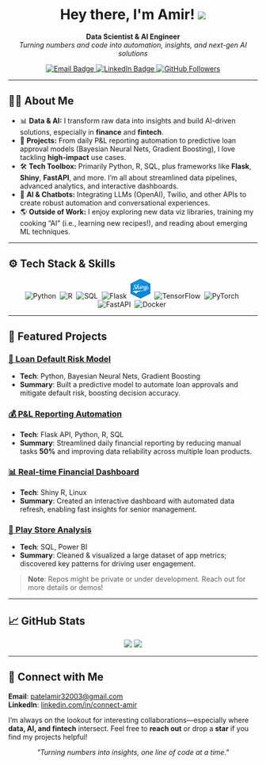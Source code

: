 <!--
<p align="center">
  <img src="https://media.giphy.com/media/fvx95jkua5th3YeThr/giphy.gif" alt="AI Banner" width="100%" />
</p>
-->

<h1 align="center">Hey there, I'm Amir! <img src="https://media.giphy.com/media/hvRJCLFzcasrR4ia7z/giphy.gif" width="30px"></h1>

<p align="center">
  <strong>Data Scientist & AI Engineer</strong><br>
  <i>Turning numbers and code into automation, insights, and next-gen AI solutions</i>
</p>

<div align="center">
  <a href="mailto:patelamir32003@gmail.com">
    <img src="https://img.shields.io/badge/-patelamir32003%40gmail.com-red?style=flat&logo=gmail&logoColor=white" alt="Email Badge"/>
  </a>
  <a href="https://www.linkedin.com/in/connect-amir" target="_blank">
    <img src="https://img.shields.io/badge/LinkedIn-Connect--Amir-blue?style=flat&logo=linkedin&logoColor=white" alt="LinkedIn Badge"/>
  </a>
  <a href="https://github.com/amirpatel32003?tab=followers">
    <img src="https://img.shields.io/github/followers/amirpatel32003?label=GitHub%20Followers&style=flat" alt="GitHub Followers" />
  </a>
</div>


---

## 👨‍💻 About Me

- 📊 **Data & AI:** I transform raw data into insights and build AI-driven solutions, especially in **finance** and **fintech**.
- 🚀 **Projects:** From daily P&L reporting automation to predictive loan approval models (Bayesian Neural Nets, Gradient Boosting), I love tackling **high-impact** use cases.
- 🛠 **Tech Toolbox:** Primarily Python, R, SQL, plus frameworks like **Flask**, **Shiny**, **FastAPI**, and more. I’m all about streamlined data pipelines, advanced analytics, and interactive dashboards.
- 🤖 **AI & Chatbots:** Integrating LLMs (OpenAI), Twilio, and other APIs to create robust automation and conversational experiences.
- 🌎 **Outside of Work:** I enjoy exploring new data viz libraries, training my cooking “AI” (i.e., learning new recipes!), and reading about emerging ML techniques.

---

## ⚙️ Tech Stack & Skills

<p align="center">
  <!-- Languages -->
  <img src="https://cdn.jsdelivr.net/gh/devicons/devicon/icons/python/python-original.svg" alt="Python" width="40" height="40"/>&nbsp;
  <img src="https://cdn.jsdelivr.net/gh/devicons/devicon/icons/r/r-original.svg" alt="R" width="40" height="40"/>&nbsp;
  <img src="https://cdn.jsdelivr.net/gh/devicons/devicon/icons/mysql/mysql-original.svg" alt="SQL" width="40" height="40"/>&nbsp;
  <img src="https://cdn.jsdelivr.net/gh/devicons/devicon/icons/flask/flask-original.svg" alt="Flask" width="40" height="40"/>&nbsp;
  <img src="https://raw.githubusercontent.com/rstudio/hex-stickers/master/PNG/shiny.png" alt="Shiny" width="40" height="40"/>&nbsp;
  <img src="https://cdn.jsdelivr.net/gh/devicons/devicon/icons/tensorflow/tensorflow-original.svg" alt="TensorFlow" width="40" height="40"/>&nbsp;
  <img src="https://cdn.jsdelivr.net/gh/devicons/devicon/icons/pytorch/pytorch-original.svg" alt="PyTorch" width="40" height="40"/>&nbsp;
  <img src="https://cdn.jsdelivr.net/gh/devicons/devicon/icons/fastapi/fastapi-original.svg" alt="FastAPI" width="40" height="40"/>&nbsp;
  <img src="https://cdn.jsdelivr.net/gh/devicons/devicon/icons/docker/docker-original.svg" alt="Docker" width="40" height="40"/>&nbsp;
</p>

---

## 🌟 Featured Projects

### [🔮 Loan Default Risk Model](#)
- **Tech**: Python, Bayesian Neural Nets, Gradient Boosting  
- **Summary**: Built a predictive model to automate loan approvals and mitigate default risk, boosting decision accuracy.  

### [💰 P&L Reporting Automation](#)
- **Tech**: Flask API, Python, R, SQL  
- **Summary**: Streamlined daily financial reporting by reducing manual tasks **50%** and improving data reliability across multiple loan products.

### [📊 Real-time Financial Dashboard](#)
- **Tech**: Shiny R, Linux  
- **Summary**: Created an interactive dashboard with automated data refresh, enabling fast insights for senior management.

### [📱 Play Store Analysis](#)
- **Tech**: SQL, Power BI  
- **Summary**: Cleaned & visualized a large dataset of app metrics; discovered key patterns for driving user engagement.

> **Note**: Repos might be private or under development. Reach out for more details or demos!

---

## 📈 GitHub Stats

<p align="center">
  <img src="https://github-readme-stats.vercel.app/api?username=amirpatel32003&show_icons=true&count_private=true&theme=dark&hide_border=true" height="180"/>
  <img src="https://github-readme-stats.vercel.app/api/top-langs/?username=amirpatel32003&layout=compact&theme=dark&hide_border=true" height="180"/>
</p>

---

## 🤝 Connect with Me
**Email**: [patelamir32003@gmail.com](mailto:patelamir32003@gmail.com)  
**LinkedIn**: [linkedin.com/in/connect-amir](https://www.linkedin.com/in/connect-amir)  

I’m always on the lookout for interesting collaborations—especially where **data, AI, and fintech** intersect. Feel free to **reach out** or drop a **star** if you find my projects helpful!

<p align="center">
  <i>"Turning numbers into insights, one line of code at a time."</i>
</p>
